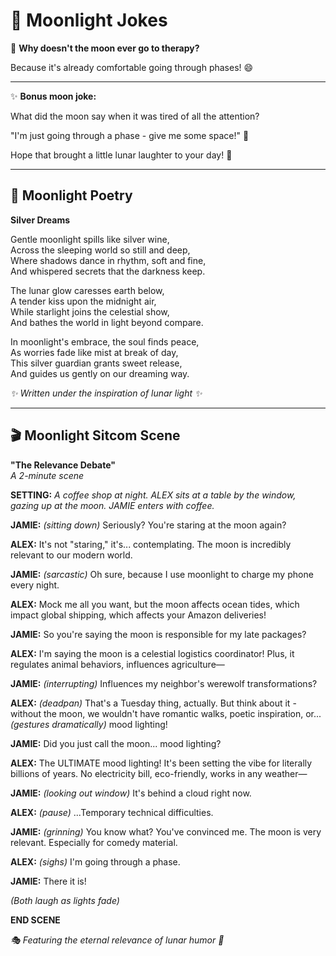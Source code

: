 # 🌙 Moonlight Jokes

🌙 **Why doesn't the moon ever go to therapy?**

Because it's already comfortable going through phases! 😄

---

✨ **Bonus moon joke:**

What did the moon say when it was tired of all the attention?

"I'm just going through a phase - give me some space!" 🚀

Hope that brought a little lunar laughter to your day! 🌟

---

## 🌙 Moonlight Poetry

**Silver Dreams**

Gentle moonlight spills like silver wine,  
Across the sleeping world so still and deep,  
Where shadows dance in rhythm, soft and fine,  
And whispered secrets that the darkness keep.

The lunar glow caresses earth below,  
A tender kiss upon the midnight air,  
While starlight joins the celestial show,  
And bathes the world in light beyond compare.

In moonlight's embrace, the soul finds peace,  
As worries fade like mist at break of day,  
This silver guardian grants sweet release,  
And guides us gently on our dreaming way.

*✨ Written under the inspiration of lunar light ✨*

---

## 🎬 Moonlight Sitcom Scene

**"The Relevance Debate"**  
*A 2-minute scene*

**SETTING:** *A coffee shop at night. ALEX sits at a table by the window, gazing up at the moon. JAMIE enters with coffee.*

**JAMIE:** *(sitting down)* Seriously? You're staring at the moon again?

**ALEX:** It's not "staring," it's... contemplating. The moon is incredibly relevant to our modern world.

**JAMIE:** *(sarcastic)* Oh sure, because I use moonlight to charge my phone every night.

**ALEX:** Mock me all you want, but the moon affects ocean tides, which impact global shipping, which affects your Amazon deliveries!

**JAMIE:** So you're saying the moon is responsible for my late packages?

**ALEX:** I'm saying the moon is a celestial logistics coordinator! Plus, it regulates animal behaviors, influences agriculture—

**JAMIE:** *(interrupting)* Influences my neighbor's werewolf transformations?

**ALEX:** *(deadpan)* That's a Tuesday thing, actually. But think about it - without the moon, we wouldn't have romantic walks, poetic inspiration, or... *(gestures dramatically)* mood lighting!

**JAMIE:** Did you just call the moon... mood lighting?

**ALEX:** The ULTIMATE mood lighting! It's been setting the vibe for literally billions of years. No electricity bill, eco-friendly, works in any weather—

**JAMIE:** *(looking out window)* It's behind a cloud right now.

**ALEX:** *(pause)* ...Temporary technical difficulties.

**JAMIE:** *(grinning)* You know what? You've convinced me. The moon is very relevant. Especially for comedy material.

**ALEX:** *(sighs)* I'm going through a phase.

**JAMIE:** There it is!

*(Both laugh as lights fade)*

**END SCENE**

*🎭 Featuring the eternal relevance of lunar humor 🌙*